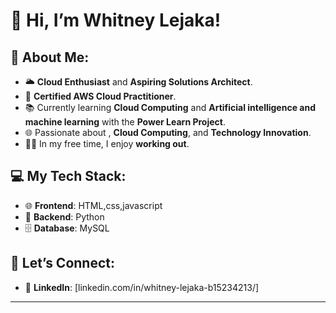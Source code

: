 # 👋 Hi, I’m Whitney Lejaka!

## 🌟 About Me:
- 🌥️ **Cloud Enthusiast** and **Aspiring Solutions Architect**.
- 📜 **Certified AWS Cloud Practitioner**.
- 📚 Currently learning **Cloud Computing** and **Artificial intelligence and machine learning** with the **Power Learn Project**.
- 🌐 Passionate about , **Cloud Computing**, and **Technology Innovation**.
- 🏋️‍♀️ In my free time, I enjoy **working out**.

## 💻 My Tech Stack:
- 🌐 **Frontend**: HTML,css,javascript
- 🐍 **Backend**: Python
- 🗄️ **Database**: MySQL

## 🤝 Let’s Connect:
- 🔗 **LinkedIn**: [linkedin.com/in/whitney-lejaka-b15234213/]

---
